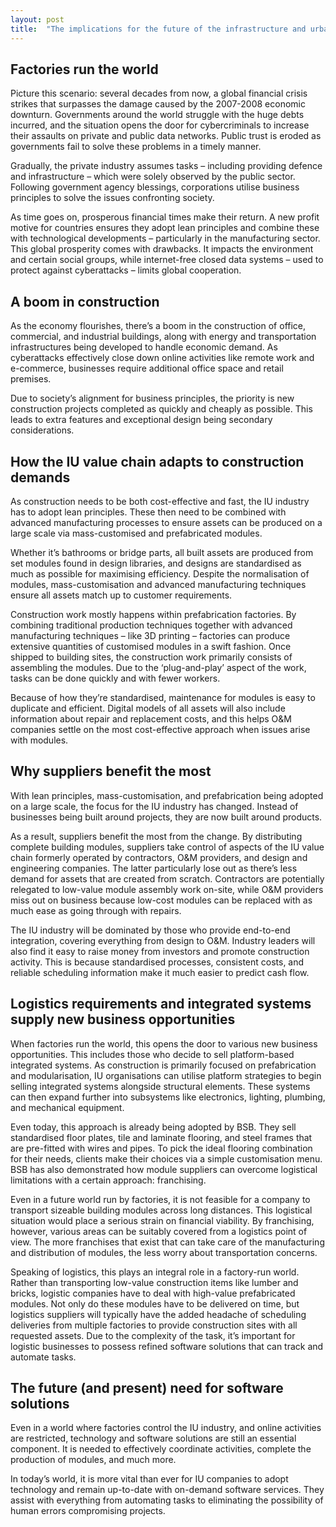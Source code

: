 ```yaml
---
layout: post
title:  "The implications for the future of the infrastructure and urban development (IU) industry: scenario 2"
---
```


## Factories run the world
Picture this scenario: several decades from now, a global financial crisis strikes that surpasses the damage caused by the 2007-2008 economic downturn. Governments around the world struggle with the huge debts incurred, and the situation opens the door for cybercriminals to increase their assaults on private and public data networks. Public trust is eroded as governments fail to solve these problems in a timely manner.

Gradually, the private industry assumes tasks – including providing defence and infrastructure – which were solely observed by the public sector. Following government agency blessings, corporations utilise business principles to solve the issues confronting society.

As time goes on, prosperous financial times make their return. A new profit motive for countries ensures they adopt lean principles and combine these with technological developments – particularly in the manufacturing sector. This global prosperity comes with drawbacks. It impacts the environment and certain social groups, while internet-free closed data systems – used to protect against cyberattacks – limits global cooperation.

## A boom in construction
As the economy flourishes, there’s a boom in the construction of office, commercial, and industrial buildings, along with energy and transportation infrastructures being developed to handle economic demand. As cyberattacks effectively close down online activities like remote work and e-commerce, businesses require additional office space and retail premises.

Due to society’s alignment for business principles, the priority is new construction projects completed as quickly and cheaply as possible. This leads to extra features and exceptional design being secondary considerations.

## How the IU value chain adapts to construction demands
As construction needs to be both cost-effective and fast, the IU industry has to adopt lean principles. These then need to be combined with advanced manufacturing processes to ensure assets can be produced on a large scale via mass-customised and prefabricated modules.

Whether it’s bathrooms or bridge parts, all built assets are produced from set modules found in design libraries, and designs are standardised as much as possible for maximising efficiency. Despite the normalisation of modules, mass-customisation and advanced manufacturing techniques ensure all assets match up to customer requirements.

Construction work mostly happens within prefabrication factories. By combining traditional production techniques together with advanced manufacturing techniques – like 3D printing – factories can produce extensive quantities of customised modules in a swift fashion. Once shipped to building sites, the construction work primarily consists of assembling the modules. Due to the ‘plug-and-play’ aspect of the work, tasks can be done quickly and with fewer workers.

Because of how they’re standardised, maintenance for modules is easy to duplicate and efficient. Digital models of all assets will also include information about repair and replacement costs, and this helps O&M companies settle on the most cost-effective approach when issues arise with modules.

## Why suppliers benefit the most
With lean principles, mass-customisation, and prefabrication being adopted on a large scale, the focus for the IU industry has changed. Instead of businesses being built around projects, they are now built around products.

As a result, suppliers benefit the most from the change. By distributing complete building modules, suppliers take control of aspects of the IU value chain formerly operated by contractors, O&M providers, and design and engineering companies. The latter particularly lose out as there’s less demand for assets that are created from scratch. Contractors are potentially relegated to low-value module assembly work on-site, while O&M providers miss out on business because low-cost modules can be replaced with as much ease as going through with repairs.

The IU industry will be dominated by those who provide end-to-end integration, covering everything from design to O&M. Industry leaders will also find it easy to raise money from investors and promote construction activity. This is because standardised processes, consistent costs, and reliable scheduling information make it much easier to predict cash flow.

## Logistics requirements and integrated systems supply new business opportunities
When factories run the world, this opens the door to various new business opportunities. This includes those who decide to sell platform-based integrated systems. As construction is primarily focused on prefabrication and modularisation, IU organisations can utilise platform strategies to begin selling integrated systems alongside structural elements. These systems can then expand further into subsystems like electronics, lighting, plumbing, and mechanical equipment.

Even today, this approach is already being adopted by BSB. They sell standardised floor plates, tile and laminate flooring, and steel frames that are pre-fitted with wires and pipes. To pick the ideal flooring combination for their needs, clients make their choices via a simple customisation menu. BSB has also demonstrated how module suppliers can overcome logistical limitations with a certain approach: franchising.

Even in a future world run by factories, it is not feasible for a company to transport sizeable building modules across long distances. This logistical situation would place a serious strain on financial viability. By franchising, however, various areas can be suitably covered from a logistics point of view. The more franchises that exist that can take care of the manufacturing and distribution of modules, the less worry about transportation concerns.

Speaking of logistics, this plays an integral role in a factory-run world. Rather than transporting low-value construction items like lumber and bricks, logistic companies have to deal with high-value prefabricated modules. Not only do these modules have to be delivered on time, but logistics suppliers will typically have the added headache of scheduling deliveries from multiple factories to provide construction sites with all requested assets. Due to the complexity of the task, it’s important for logistic businesses to possess refined software solutions that can track and automate tasks.

## The future (and present) need for software solutions
Even in a world where factories control the IU industry, and online activities are restricted, technology and software solutions are still an essential component. It is needed to effectively coordinate activities, complete the production of modules, and much more.

In today’s world, it is more vital than ever for IU companies to adopt technology and remain up-to-date with on-demand software services. They assist with everything from automating tasks to eliminating the possibility of human errors compromising projects.


 
 
 
 
